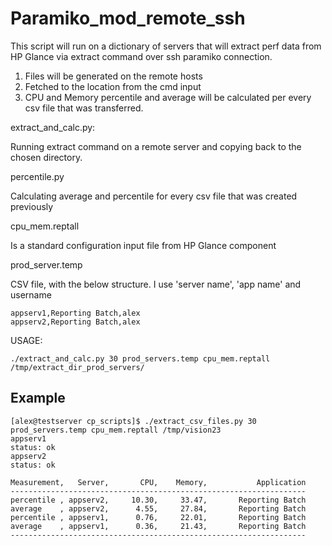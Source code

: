 # Paramiko_mod_remote_ssh

This script will run on a dictionary of servers that will extract perf data from HP Glance via extract command over ssh paramiko connection.

1. Files will be generated on the remote hosts
2. Fetched to the location from the cmd input
3. CPU and Memory percentile and average will be calculated per every csv file that was transferred.

extract_and_calc.py:

Running extract command on a remote server and copying back to the chosen directory.

percentile.py

Calculating  average and percentile for every csv file that was created previously 

cpu_mem.reptall

Is a standard configuration input file from HP Glance component

prod_server.temp

CSV file, with the below structure. I use 'server name', 'app name' and username
```
appserv1,Reporting Batch,alex
appserv2,Reporting Batch,alex
```


USAGE:
```
./extract_and_calc.py 30 prod_servers.temp cpu_mem.reptall /tmp/extract_dir_prod_servers/
```

## Example

```
[alex@testserver cp_scripts]$ ./extract_csv_files.py 30 prod_servers.temp cpu_mem.reptall /tmp/vision23
appserv1
status: ok
appserv2
status: ok

Measurement,   Server,       CPU,    Memory,           Application
------------------------------------------------------------------
percentile , appserv2,     10.30,     33.47,       Reporting Batch
average    , appserv2,      4.55,     27.84,       Reporting Batch
percentile , appserv1,      0.76,     22.01,       Reporting Batch
average    , appserv1,      0.36,     21.43,       Reporting Batch
------------------------------------------------------------------
```
